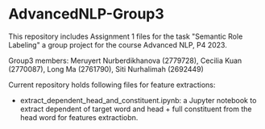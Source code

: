 # AdvancedNLP-Group3

This repository includes Assignment 1 files for the task "Semantic Role Labeling" a group project for the course Advanced NLP, P4 2023.

Group3 members: Meruyert Nurberdikhanova (2779728), Cecilia Kuan (2770087), Long Ma (2761790), Siti Nurhalimah (2692449)

Current repository holds following files for feature extractions:
- extract_dependent_head_and_constituent.ipynb: a Jupyter notebook to extract dependent of target word and head + full constituent from the head word for features extractiobn.

